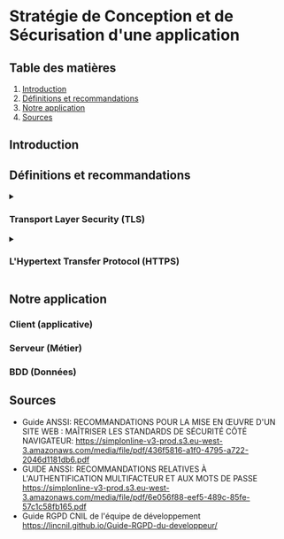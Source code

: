 # Stratégie de Conception et de Sécurisation d'une application

## Table des matières
 1. [Introduction](#introduction)
 2. [Définitions et recommandations](#définitions-et-recommandations)
 3. [Notre application](#notre-application)
 4. [Sources](#sources)
## Introduction
<!-- Notre introduction en anglais -->



## Définitions et recommandations

<!-- Liste des termes avec définition, recommandations, exemples, couche ntier -->

<!--  Voici un Model

<details>
  <summary>

  ### I'am the HEADER
  
  </summary>

  #### Définition
    - First line.
      - Sub-First line.
    - Second line
  
  #### Recommandations
    - R1 - title of recommandation
      - Content
    - R2
      - Content

</details>

 -->
<details>
  <summary>

  ### Transport Layer Security (TLS)

  </summary>

  #### Définition
    - Transport Layer Security anciennement appelé Secure Socket Layer (SSL) est un protocole cryptographique conçu pour fournir une communications sécurisé sur un réseau informatique.
    - TLS permet de garantir 3 propriété de sécurité, 
      - `Confidentialité` : Personne d'autre ne peut lire la communication parce que elle est chiffré.
      - `Authenticité` : L'identité des participants à la communication peut être vérifier.
      - `intégrité` : Les messages de la communication ne peuvent pas être modifiées en route par un adversaire.
  #### Recommandations
    - R1 - Recommandations de sécurité relatives à TLS: 
      - Il est nécessaire de mettre en œuvre les Recommandations de sécurité relatives à TLS
      pour tout site même si celui-ci ne traite pas d’informations sensibles.
</details>

<details>
  <summary>

  ### L'Hypertext Transfer Protocol (HTTPS) 
  
  </summary>

  #### Définition
  - C'est un protocole de communication client-serveur pout accéder à des ressources sur un serveur web.
  - La mise en place de HTTPS sur un site ou une application web est une garantie de sécurité qui
    repose sur TLS pour assurer la confidentialité, l'authenticité et l’intégrité des informations échangées, ainsi que
    l’authenticité du serveur contacté.
  - les requêtes HTTP contient : une méthode, un cible et la version du protocole, contient également un en-tête.

  
  #### Recommandations
    - R2 - Mettre en œuvre HSTS
      - Il est nécessaire de mettre en œuvre `HSTS` afin de limiter les risques d’attaque de
      type **Man-In-The-Middle** dus à des accès non sécurisés générés par les utilisateurs ou
      par un attaquant.
    - R3 - Surveiller les CT logs
      - Il est recommandé que l’hébergeur ou le responsable d’un site web mette en œuvre
      un processus de surveillance des Certificate Transparency logs afin de détecter et révo￾quer les certificats illégitimes qui correspondent à des domaines sous son contrôle.

</details>

## Notre application

<!-- Ce que l'ont va mettre en place et pour quel raison -->

### Client (applicative)

### Serveur (Métier)
### BDD (Données)
## Sources

- Guide ANSSI: RECOMMANDATIONS POUR LA MISE EN ŒUVRE D'UN SITE WEB : MAÎTRISER LES STANDARDS DE SÉCURITÉ CÔTÉ NAVIGATEUR:
  https://simplonline-v3-prod.s3.eu-west-3.amazonaws.com/media/file/pdf/436f5816-a1f0-4795-a722-2046d1181db6.pdf
- GUIDE ANSSI: RECOMMANDATIONS RELATIVES À L'AUTHENTIFICATION MULTIFACTEUR ET AUX MOTS DE PASSE
  https://simplonline-v3-prod.s3.eu-west-3.amazonaws.com/media/file/pdf/6e056f88-eef5-489c-85fe-57c1c58fb165.pdf
- Guide RGPD CNIL de l'équipe de développement
  https://lincnil.github.io/Guide-RGPD-du-developpeur/

